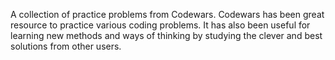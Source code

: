 A collection of practice problems from Codewars.  Codewars has been great resource to practice various coding problems. It has also been useful for learning new methods and ways of thinking by studying the clever and best solutions from other users. 
